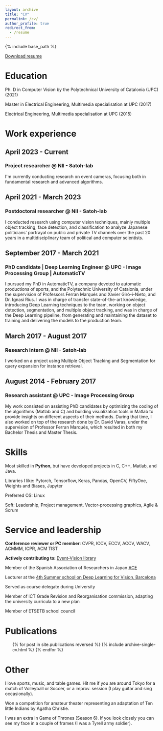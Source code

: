 ```yaml
---
layout: archive
title: "CV"
permalink: /cv/
author_profile: true
redirect_from:
  - /resume
---
```


{% include base_path %}

<a href="/files/Andreu_Girbau_CV.pdf">Download resume</a>

Education
======
<p class="text-justify">Ph. D in Computer Vision by the Polytechnical University of Catalonia (UPC) (2021)</p> 

<p class="text-justify">Master in Electrical Engineering, Multimedia specialisation at UPC (2017)</p>

<p class="text-justify">Electrical Engineering, Multimedia specialisation at UPC (2015)</p>

<h1>Work experience</h1>
<h2> April 2023 - Current </h2>
<h3> Project researcher @ NII - Satoh-lab </h3>

<p class="text-justify">I'm currently conducting research on event cameras, focusing both in fundamental research and advanced algorithms.</p>

<h2> April 2021 - March 2023 </h2>
<h3> Postdoctoral researcher @ NII - Satoh-lab </h3>

<p class="text-justify">I conducted research using computer vision techniques, mainly multiple object tracking, face detection, and classification 
to analyze Japanese politicians' portrayal on public and private TV channels over the past 20 years in a multidisciplinary 
team of political and computer scientists.</p>

<h2> September 2017 - March 2021 </h2>
<h3> PhD candidate | Deep Learning Engineer @ UPC - Image Processing Group | AutomaticTV </h3>

<p class="text-justify">I pursued my PhD in AutomaticTV, a company devoted to automatic productions of sports, and the Polytechnic
University of Catalonia, under the supervision of Professors Ferran Marqués and Xavier Giró-i-Nieto, and Dr. Ignasi Rius.
I was in charge of transfer state-of-the-art knowledge, introducing Deep Learning techniques to the team, 
working on object detection, segmentation, and multiple object tracking, and was in charge of the Deep Learning pipeline, 
from generating and maintaining the dataset to training and delivering the models to the production team.</p>

<h2> March 2017 - August 2017 </h2>
<h3> Research intern @ NII - Satoh-lab </h3>

<p class="text-justify">I worked on a project using Multiple Object Tracking and Segmentation for query expansion for instance retrieval.</p>

<h2> August 2014 - February 2017 </h2>
<h3> Research assistant @ UPC - Image Processing Group </h3>

<p class="text-justify">My work consisted on assisting PhD candidates by optimizing the coding of the algorithms (Matlab and C) and building visualization tools in Matlab 
to provide insights on different aspects of their methods. During that time, I also worked on top of the research done
by Dr. David Varas, under the supervision of Professor Ferran Marqués, which resulted in both my Bachelor Thesis and Master Thesis.</p>

  
Skills
======
Most skilled in <b>Python</b>, but have developed projects in C, C++, Matlab, and Java.

Libraries I like: Pytorch, Tensorflow, Keras, Pandas, OpenCV, FiftyOne, Weights and Biases, Jupyter

Preferred OS: Linux

Soft: Leadership, Project management, Vector-processing graphics, Agile & Scrum

Service and leadership
======
<b>Conference reviewer or PC member</b>: CVPR, ICCV, ECCV, ACCV, WACV, ACMMM, ICPR, ACM TIST

<b>Actively contributing to</b>: [Event-Vision library](https://github.com/shiba24/event-vision-library)

Member of the Spanish Association of Researchers in Japan [ACE](https://en.acejapon.jp/)

Lecturer at the [4th Summer school on Deep Learning for Vision, Barcelona](https://telecombcn-dl.github.io/2019-dlcv/) 

Served as course delegate during University

Member of ICT Grade Revision and Reorganisation commission, adapting the university curricula to a new plan

Member of ETSETB school council

Publications
======
  <ul>{% for post in site.publications reversed %}
    {% include archive-single-cv.html %}
  {% endfor %}</ul>

Other
======
<p class="text-justify">I love sports, music, and table games. 
Hit me if you are around Tokyo for a match of Volleyball or Soccer, or a improv. session (I play guitar and sing occasionally).</p>

<p class="text-justify">Won a competition for amateur theater representing an adaptation of Ten little Indians by Agatha Christie.</p>

<p class="text-justify">I was an extra in Game of Thrones (Season 6). If you look closely you can see my face in a couple of frames (I was a Tyrell army soldier).</p>